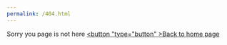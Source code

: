 ```yaml
---
permalink: /404.html
---
```


Sorry you page is not here
<a href="https://fredericka01.github.io/Project0/index.html"><button "type="button" >Back to home page</button></a>